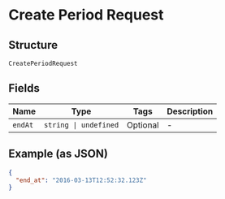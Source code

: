 
# Create Period Request

## Structure

`CreatePeriodRequest`

## Fields

| Name | Type | Tags | Description |
|  --- | --- | --- | --- |
| `endAt` | `string \| undefined` | Optional | - |

## Example (as JSON)

```json
{
  "end_at": "2016-03-13T12:52:32.123Z"
}
```

